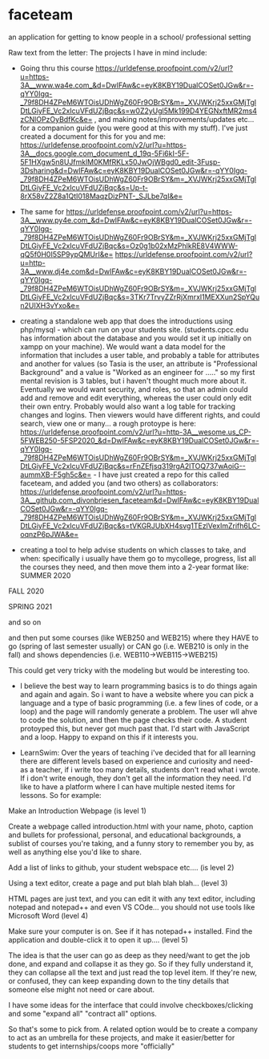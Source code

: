 # faceteam
an application for getting to know people in a school/ professional setting

Raw text from the letter:
The projects I have in mind include:

- Going thru this course https://urldefense.proofpoint.com/v2/url?u=https-3A__www.wa4e.com_&d=DwIFAw&c=eyK8KBY19DualCOSet0JGw&r=-qYY0Igq-_79f8DH4ZPeM6WTOisUDhWgZ60Fr9OBrSY&m=_XVJWKrj25xxGMjTglDtLGiyFE_Vc2xIcuVFdUZjBqc&s=w0Z2yUgl5Mk199D4YEGNxftMR2ms4zCNlOPzOyBdfKc&e= , and making notes/improvements/updates etc... for a companion guide (you were good at this with my stuff). I've just created a document for this for you and me: https://urldefense.proofpoint.com/v2/url?u=https-3A__docs.google.com_document_d_19q-5Fi6kI-5F-5F1HXgw5n8UJfmklM0KMfRKLx50JwOjWBgd0_edit-3Fusp-3Dsharing&d=DwIFAw&c=eyK8KBY19DualCOSet0JGw&r=-qYY0Igq-_79f8DH4ZPeM6WTOisUDhWgZ60Fr9OBrSY&m=_XVJWKrj25xxGMjTglDtLGiyFE_Vc2xIcuVFdUZjBqc&s=Up-t-8rX58vZ2Z8a1QtI018MaqzDizPNT-_SJLbe7qI&e=

- The same for https://urldefense.proofpoint.com/v2/url?u=https-3A__www.py4e.com_&d=DwIFAw&c=eyK8KBY19DualCOSet0JGw&r=-qYY0Igq-_79f8DH4ZPeM6WTOisUDhWgZ60Fr9OBrSY&m=_XVJWKrj25xxGMjTglDtLGiyFE_Vc2xIcuVFdUZjBqc&s=Oz0g1b02xMzPhlkRE8V4WWW-qQ5f0H0I5SP9ypQMUrI&e=  https://urldefense.proofpoint.com/v2/url?u=http-3A__www.dj4e.com&d=DwIFAw&c=eyK8KBY19DualCOSet0JGw&r=-qYY0Igq-_79f8DH4ZPeM6WTOisUDhWgZ60Fr9OBrSY&m=_XVJWKrj25xxGMjTglDtLGiyFE_Vc2xIcuVFdUZjBqc&s=3TKr7TrvyZZrRjXmrxl1MEXXun2SpYQun2UIXH3vYxo&e=


- creating a standalone web app that does the introductions using php/mysql - which can run on your students site. (students.cpcc.edu has information about the database and you would set it up initially on xampp on your machine).  We would want a data model for the information that includes a user table, and probably a table for attributes and another for values (so Tasia is the user, an attribute is "Professional Background" and a value is "Worked as an engineer for ....."  so my first mental revision is 3 tables, but i haven't thought much more about it. Eventually we would want security, and roles, so that an admin could add and remove and edit everything, whereas the user could only edit their own entry. Probably would also want a log table for tracking changes and logins. Then viewers would have different rights, and could search, view one or many... a rough protoype is here: https://urldefense.proofpoint.com/v2/url?u=http-3A__wesome.us_CP-5FWEB250-5FSP2020_&d=DwIFAw&c=eyK8KBY19DualCOSet0JGw&r=-qYY0Igq-_79f8DH4ZPeM6WTOisUDhWgZ60Fr9OBrSY&m=_XVJWKrj25xxGMjTglDtLGiyFE_Vc2xIcuVFdUZjBqc&s=rFnZEfjsq319rgA2lTOQ737wAoiG--aummXB-F5gh5c&e=  - I have just created a repo for this called faceteam, and added you (and two others) as collaborators: https://urldefense.proofpoint.com/v2/url?u=https-3A__github.com_divonbriesen_faceteam&d=DwIFAw&c=eyK8KBY19DualCOSet0JGw&r=-qYY0Igq-_79f8DH4ZPeM6WTOisUDhWgZ60Fr9OBrSY&m=_XVJWKrj25xxGMjTglDtLGiyFE_Vc2xIcuVFdUZjBqc&s=tVKGRJUbXH4svg1TEzlVexImZrifh6LC-oqnzP6pJWA&e=


- creating a tool to help advise students on which classes to take, and when: specifically i usually have them go to mycollege, progress, list all the courses they need, and then move them into a 2-year format like:
SUMMER 2020


FALL 2020

SPRING 2021


and so on

and then put some courses (like WEB250 and WEB215) where they HAVE to go (spring of last semester usually) or CAN go (i.e. WEB210 is only in the fall) and shows dependencies (i.e. WEB110->WEB115->WEB215)

This could get very tricky with the modeling but would be interesting too.


- I believe the best way to learn programming basics is to do things again and again and again. So i want to have a website where you can pick a language and a type of basic programming (i.e. a few lines of code, or a loop) and the page will randomly generate a problem. The user wll ahve to code the solution, and then the page checks their code. A student protoyped this, but never got much past that. I'd start with JavaScript and a loop. Happy to expand on this if it interests you.


- LearnSwim:
Over the years of teaching i've decided that for all learning there are different levels based on experience and curiosity and need- as a teacher, if i write too many details, students don't read what i wrote. If i don't write enough, they don't get all the information they need. I'd like to have a platform where I can have multiple nested items for lessons. So for example:

Make an Introduction Webpage (is level 1)


Create a webpage called introduction.html with your name, photo, caption and bullets for professional, personal, and educational backgrounds, a sublist of courses you're taking, and a funny story to remember you by, as well as anything else you'd like to share.

Add a list of links to github, your student webspace etc....  (is level 2)


Using a text editor, create a page and put blah blah blah... (level 3)


HTML pages are just text, and you can edit it with any text editor, including notepad and notepad++ and even VS COde... you should not use tools like Microsoft Word (level 4)


Make sure your computer is on. See if it has notepad++ installed. Find the application and double-click it to open it up.... (level 5)


The idea is that the user can go as deep as they need/want to get the job done, and expand and collapse it as they go. So if they fully understand it, they can collapse all the text and just read the top level item. If they're new, or confused, they can keep expanding down to the tiny details that someone else might not need or care about.

I have some ideas for the interface that could involve checkboxes/clicking and some "expand all" "contract all" options.



So that's some to pick from. A related option would be to create a company to act as an umbrella for these projects, and make it easier/better for students to get internships/coops more "officially"
